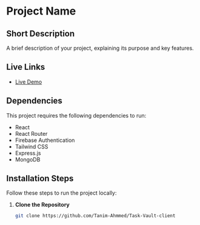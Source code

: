 # Project Name

## Short Description
A brief description of your project, explaining its purpose and key features.

## Live Links
- [Live Demo](https://task-vault-25fc8.web.app/)


## Dependencies
This project requires the following dependencies to run:
- React
- React Router
- Firebase Authentication
- Tailwind CSS
- Express.js 
- MongoDB 

## Installation Steps
Follow these steps to run the project locally:

1. **Clone the Repository**  
   ```sh
   git clone https://github.com/Tanim-Ahmmed/Task-Vault-client
